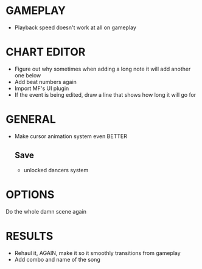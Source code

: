 # GAMEPLAY
- Playback speed doesn't work at all on gameplay

# CHART EDITOR
- Figure out why sometimes when adding a long note it will add another one below
- Add beat numbers again
- Import MF's UI plugin
- If the event is being edited, draw a line that shows how long it will go for

# GENERAL
- Make cursor animation system even BETTER
    ## Save
    - unlocked dancers system
    
# OPTIONS
Do the whole damn scene again

# RESULTS
- Rehaul it, AGAIN, make it so it smoothly transitions from gameplay
- Add combo and name of the song